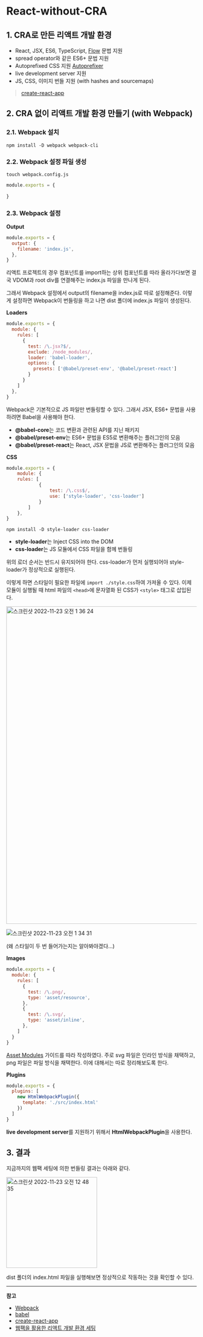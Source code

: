 # React-without-CRA
## 1. CRA로 만든 리액트 개발 환경
- React, JSX, ES6, TypeScript, [Flow](https://flow.org/) 문법 지원
- spread operator와 같은 ES6+ 문법 지원
- Autoprefixed CSS 지원 [Autoprefixer](https://www.npmjs.com/package/autoprefixer)
- live development server 지원
- JS, CSS, 이미지 번들 지원 (with hashes and sourcemaps)
> [create-react-app](https://github.com/facebook/create-react-app)

## 2. CRA 없이 리액트 개발 환경 만들기 (with Webpack)
### 2.1. Webpack 설치
`npm install -D webpack webpack-cli`
### 2.2. Webpack 설정 파일 생성
`touch webpack.config.js`
```javascript
module.exports = {
  
}
```
### 2.3. Webpack 설정
**Output**
```javascript
module.exports = {
  output: {
    filename: 'index.js',
  },
}
```
리액트 프로젝트의 경우 컴포넌트를 import하는 상위 컴포넌트를 따라 올라가다보면 결국 VDOM과 root div를 연결해주는 index.js 파일을 만나게 된다. 

그래서 Webpack 설정에서 output의 filename을 index.js로 따로 설정해준다. 이렇게 설정하면 Webpack이 번들링을 하고 나면 dist 폴더에 index.js 파일이 생성된다.

**Loaders**
```javascript
module.exports = {
  module: {
    rules: [
      {
        test: /\.jsx?$/,
        exclude: /node_modules/,
        loader: 'babel-loader',
        options: {
          presets: ['@babel/preset-env', '@babel/preset-react']
        }
      }
    ]
  },
}
```
Webpack은 기본적으로 JS 파일만 번들링할 수 있다. 그래서 JSX, ES6+ 문법을 사용하려면 Babel을 사용해야 한다. 
- **@babel-core**는 코드 변환과 관련된 API를 지닌 패키지
- **@babel/preset-env**는 ES6+ 문법을 ES5로 변환해주는 플러그인의 모음
- **@babel/preset-react**는 React, JSX 문법을 JS로 변환해주는 플러그인의 모음

**CSS**
```javascript
module.exports = {
	module: {
    rules: [
			{
				test: /\.css$/,
				use: ['style-loader', 'css-loader']
			}
		]
	},
}
```
`npm install -D style-loader css-loader`
- **style-loader**는 Inject CSS into the DOM
- **css-loader**는 JS 모듈에서 CSS 파일을 함께 번들링

위의 로더 순서는 반드시 유지되어야 한다. css-loader가 먼저 실행되어야 style-loader가 정상적으로 실행된다.

이렇게 하면 스타일이 필요한 파일에 `import ./style.css`하여 가져올 수 있다. 이제 모듈이 실행될 때 html 파일의 `<head>`에 문자열화 된 CSS가 `<style>` 태그로 삽입된다.

<img width="839" alt="스크린샷 2022-11-23 오전 1 36 24" src="https://user-images.githubusercontent.com/62709718/203370539-56bb707e-5935-40d3-81e7-623f0e5c254e.png">


![스크린샷 2022-11-23 오전 1 34 31](https://user-images.githubusercontent.com/62709718/203370403-fad23879-2184-461b-a96a-d58c3ba9f898.png)

(왜 스타일이 두 번 들어가는지는 알아봐야겠다...)


**Images**
```javascript
module.exports = {
  module: {
    rules: [
      {
        test: /\.png/,
        type: 'asset/resource',
      },
      {
        test: /\.svg/,
        type: 'asset/inline',
      },
    ]
  }
}
```
[Asset Modules](https://webpack.kr/guides/asset-modules/) 가이드를 따라 작성하였다. 주로 svg 파일은 인라인 방식을 채택하고, png 파일은 파일 방식을 채택한다. 이에 대해서는 따로 정리해보도록 한다.

**Plugins**
```javascript
module.exports = {
  plugins: [
    new HtmlWebpackPlugin({
      template: './src/index.html'
    })
  ]
}
```
**live development server**를 지원하기 위해서 **HtmlWebpackPlugin**을 사용한다.
## 3. 결과
지금까지의 웹팩 세팅에 의한 번들링 결과는 아래와 같다.

<img width="240" alt="스크린샷 2022-11-23 오전 12 48 35" src="https://user-images.githubusercontent.com/62709718/203359489-324fcd34-5760-4ea1-b893-540246862a61.png">

dist 폴더의 index.html 파일을 실행해보면 정상적으로 작동하는 것을 확인할 수 있다.

---
**참고**
- [Webpack](https://webpack.js.org/)
- [babel](https://babeljs.io/)
- [create-react-app](https://github.com/facebook/create-react-app)
- [웹팩을 활용한 리액트 개발 환경 세팅](https://dinn.github.io/web/webpack-01/)
